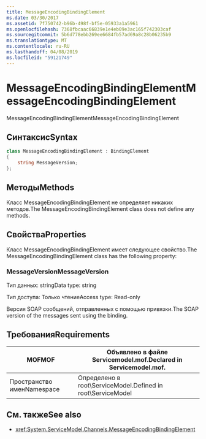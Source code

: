 ```yaml
---
title: MessageEncodingBindingElement
ms.date: 03/30/2017
ms.assetid: 7f750742-b96b-498f-bf5e-05933a1a5961
ms.openlocfilehash: 7368fbcaac66839e1e4eb09e3ac165f742303caf
ms.sourcegitcommit: 5b6d778ebb269ee6684fb57ad69a8c28b06235b9
ms.translationtype: MT
ms.contentlocale: ru-RU
ms.lasthandoff: 04/08/2019
ms.locfileid: "59121749"
---
```

# <a name="messageencodingbindingelement"></a><span data-ttu-id="5c9d7-102">MessageEncodingBindingElement</span><span class="sxs-lookup"><span data-stu-id="5c9d7-102">MessageEncodingBindingElement</span></span>
<span data-ttu-id="5c9d7-103">MessageEncodingBindingElement</span><span class="sxs-lookup"><span data-stu-id="5c9d7-103">MessageEncodingBindingElement</span></span>  
  
## <a name="syntax"></a><span data-ttu-id="5c9d7-104">Синтаксис</span><span class="sxs-lookup"><span data-stu-id="5c9d7-104">Syntax</span></span>  
```csharp
class MessageEncodingBindingElement : BindingElement
{
    string MessageVersion;  
};  
 ```
  
## <a name="methods"></a><span data-ttu-id="5c9d7-105">Методы</span><span class="sxs-lookup"><span data-stu-id="5c9d7-105">Methods</span></span>  
 <span data-ttu-id="5c9d7-106">Класс MessageEncodingBindingElement не определяет никаких методов.</span><span class="sxs-lookup"><span data-stu-id="5c9d7-106">The MessageEncodingBindingElement class does not define any methods.</span></span>  
  
## <a name="properties"></a><span data-ttu-id="5c9d7-107">Свойства</span><span class="sxs-lookup"><span data-stu-id="5c9d7-107">Properties</span></span>  
 <span data-ttu-id="5c9d7-108">Класс MessageEncodingBindingElement имеет следующее свойство.</span><span class="sxs-lookup"><span data-stu-id="5c9d7-108">The MessageEncodingBindingElement class has the following property:</span></span>  
  
### <a name="messageversion"></a><span data-ttu-id="5c9d7-109">MessageVersion</span><span class="sxs-lookup"><span data-stu-id="5c9d7-109">MessageVersion</span></span>  
 <span data-ttu-id="5c9d7-110">Тип данных: string</span><span class="sxs-lookup"><span data-stu-id="5c9d7-110">Data type: string</span></span>  
  
 <span data-ttu-id="5c9d7-111">Тип доступа: Только чтение</span><span class="sxs-lookup"><span data-stu-id="5c9d7-111">Access type: Read-only</span></span>  
  
 <span data-ttu-id="5c9d7-112">Версия SOAP сообщений, отправленных с помощью привязки.</span><span class="sxs-lookup"><span data-stu-id="5c9d7-112">The SOAP version of the messages sent using the binding.</span></span>  
  
## <a name="requirements"></a><span data-ttu-id="5c9d7-113">Требования</span><span class="sxs-lookup"><span data-stu-id="5c9d7-113">Requirements</span></span>  
  
|<span data-ttu-id="5c9d7-114">MOF</span><span class="sxs-lookup"><span data-stu-id="5c9d7-114">MOF</span></span>|<span data-ttu-id="5c9d7-115">Объявлено в файле Servicemodel.mof.</span><span class="sxs-lookup"><span data-stu-id="5c9d7-115">Declared in Servicemodel.mof.</span></span>|  
|---------|-----------------------------------|  
|<span data-ttu-id="5c9d7-116">Пространство имен</span><span class="sxs-lookup"><span data-stu-id="5c9d7-116">Namespace</span></span>|<span data-ttu-id="5c9d7-117">Определено в root\ServiceModel.</span><span class="sxs-lookup"><span data-stu-id="5c9d7-117">Defined in root\ServiceModel</span></span>|  
  
## <a name="see-also"></a><span data-ttu-id="5c9d7-118">См. также</span><span class="sxs-lookup"><span data-stu-id="5c9d7-118">See also</span></span>

- <xref:System.ServiceModel.Channels.MessageEncodingBindingElement>

